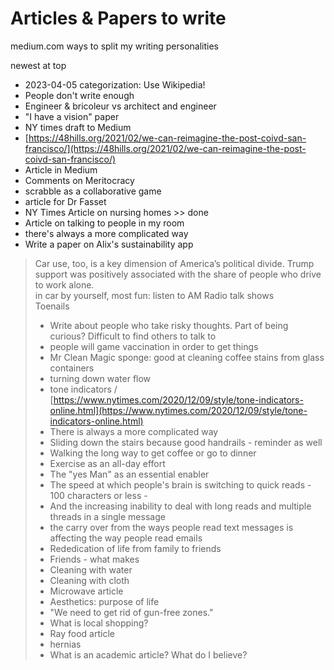 # Articles & Papers to write

medium.com ways to split my writing personalities

newest at top

* 2023-04-05 categorization: Use Wikipedia!
* People don't write enough
* Engineer & bricoleur vs architect and engineer
* "I have a vision" paper
* NY times draft to Medium
* [https://48hills.org/2021/02/we-can-reimagine-the-post-coivd-san-francisco/](https://48hills.org/2021/02/we-can-reimagine-the-post-coivd-san-francisco/)
* Article in Medium
* Comments on Meritocracy
* scrabble as a collaborative game
* article for Dr Fasset
* NY Times Article on nursing homes >> done
* Article on talking to people in my room
* there's always a more complicated way
* Write a paper on Alix's sustainability app

> Car use, too, is a key dimension of America’s political divide. Trump support was positively associated with the share of people who drive to work alone.  
> in car by yourself, most fun: listen to AM Radio talk shows  
> Toenails
> 
> * Write about people who take risky thoughts. Part of being curious? Difficult to find others to talk to
> * people will game vaccination in order to get things
> * Mr Clean Magic sponge: good at cleaning coffee stains from glass containers
> * turning down water flow
> * tone indicators / [https://www.nytimes.com/2020/12/09/style/tone-indicators-online.html](https://www.nytimes.com/2020/12/09/style/tone-indicators-online.html)
> * There is always a more complicated way
> * Sliding down the stairs because good handrails - reminder as well
> * Walking the long way to get coffee or go to dinner
> * Exercise as an all-day effort
> * The "yes Man" as an essential enabler
> * The speed at which people's brain is switching to quick reads - 100 characters or less -
> * And the increasing inability to deal with long reads and multiple threads in a single message
> * the carry over from the ways people read text messages is affecting the way people read emails
> * Rededication of life from family to friends
> * Friends - what makes
> * Cleaning with water
> * Cleaning with cloth
> * Microwave article
> * Aesthetics: purpose of life
> * "We need to get rid of gun-free zones."
> * What is local shopping?
> * Ray food article
> * hernias
> * What is an academic article? What do I believe?